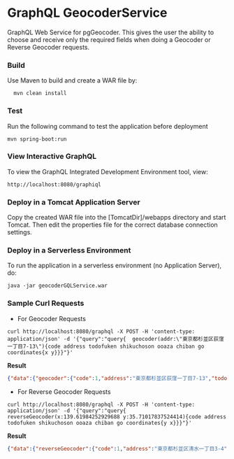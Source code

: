 GraphQL GeocoderService
=======================

GraphQL Web Service for pgGeocoder. This gives the user the ability to choose
and receive only the required fields when doing a Geocoder or Reverse Geocoder
requests. 


### Build
Use Maven to build and create a WAR file by:

```
  mvn clean install
```

### Test
Run the following command to test the application before deployment

```
mvn spring-boot:run
```

### View Interactive GraphQL
To view the GraphQL Integrated Development Environment tool, view:

```
http://localhost:8080/graphiql
```

### Deploy in a Tomcat Application Server

Copy the created WAR file into the [TomcatDir]/webapps directory and start Tomcat. 
Then edit the properties file for the correct database connection settings.


### Deploy in a Serverless Environment

To run the application in a serverless environment (no Application Server), do:

```
java -jar geocoderGQLService.war
```


### Sample Curl Requests

* For Geocoder Requests

```shell
curl http://localhost:8080/graphql -X POST -H 'content-type: application/json' -d '{"query":"query{  geocoder(addr:\"東京都杉並区荻窪一丁目7-13\"){code address todofuken shikuchoson ooaza chiban go coordinates{x y}}}"}'            
```

  **Result**

```json
{"data":{"geocoder":{"code":1,"address":"東京都杉並区荻窪一丁目7-13","todofuken":"東京都","shikuchoson":"杉並区","ooaza":"荻窪一丁目","chiban":"7","go":"13","coordinates":{"x":139.62062072753906,"y":35.69243621826172}}}}
```

* For Reverse Geocoder Requests

```shell
curl http://localhost:8080/graphql -X POST -H 'content-type: application/json' -d '{"query":"query{  reverseGeocoder(x:139.61984252929688 y:35.71017837524414){code address todofuken shikuchoson ooaza chiban go coordinates{y x}}}"}'
```

  **Result**
  
```json
{"data":{"reverseGeocoder":{"code":1,"address":"東京都杉並区清水一丁目3-4","todofuken":"東京都","shikuchoson":"杉並区","ooaza":"清水一丁目","chiban":"3","go":"4","coordinates":{"y":35.71017837524414,"x":139.61984252929688}}}}
```

